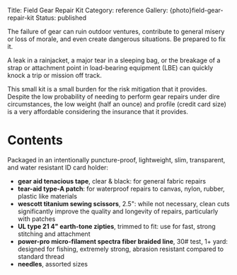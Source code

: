 Title: Field Gear Repair Kit
Category: reference
Gallery: {photo}field-gear-repair-kit
Status: published

The failure of gear can ruin outdoor ventures, contribute to general misery or loss of morale, and even create dangerous situations. Be prepared to fix it. 

A leak in a rainjacket, a major tear in a sleeping bag, or the breakage of a strap or attachment point in load-bearing equipment (LBE) can quickly knock a trip or mission off track.

This small kit is a small burden for the risk mitigation that it provides. Despite the low probability of needing to perform gear repairs under dire circumstances, the low weight (half an ounce) and profile (credit card size) is a very affordable considering the insurance that it provides. 

# Contents

Packaged in an intentionally puncture-proof, lightweight, slim, transparent, and water resistant ID card holder: 

- **gear aid tenacious tape**, clear & black: for general fabric repairs
- **tear-aid type-A patch**: for waterproof repairs to canvas, nylon, rubber, plastic like materials
- **wescott titanium sewing scissors**, 2.5": while not necessary, clean cuts significantly improve the quality and longevity of repairs, particularly with patches
- **UL type 21 4" earth-tone zipties**, trimmed to fit: use for fast, strong stitching and attachment
- **power-pro micro-filament spectra fiber braided line**, 30# test, 1+ yard: designed for fishing, extremely strong, abrasion resistant compared to standard thread
- **needles**, assorted sizes 




